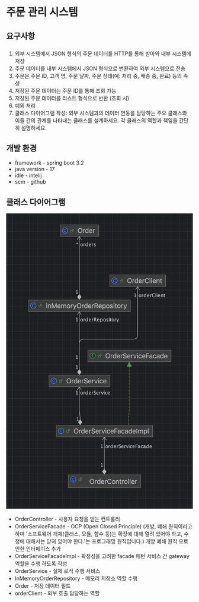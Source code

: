 # 주문 관리 시스템

## 요구사항
### 
1. 외부 시스템에서 JSON 형식의 주문 데이터를 HTTP를 통해 받아와 내부 시스템에 저장
2. 주문 데이터를 내부 시스템에서 JSON 형식으로 변환하여 외부 시스템으로 전송
3. 주문은 주문 ID, 고객 명, 주문 날짜, 주문 상태(예: 처리 중, 배송 중, 완료) 등의 속성
4. 저장된 주문 데이터는 주문 ID를 통해 조회 가능
5. 저장된 주문 데이터를 리스트 형식으로 반환 (조회 시)
6. 예외 처리
7.  클래스 다이어그램 작성: 외부 시스템과의 데이터 연동을 담당하는 주요 클래스와 이들 간의 관계를 나타내는 클래스를 설계하세요. 각 클래스의 역할과 책임을 간단히 설명하세요.


## 개발 환경
* framework - spring boot 3.2
* java version -  17
* idle - intelij
* scm - github





## 클래스 다이어그램
![img_3.png](img_3.png)

* OrderController - 사용자 요청을 받는 컨트롤러
* OrderServiceFacade -  OCP (Open Closed Principle) (개방, 폐쇄 원칙이라고 하며 '소프트웨어 개체(클래스, 모듈, 함수 등)는 확장에 대해 열려 있어야 하고, 수정에 대해서는 닫혀 있어야 한다.'는 프로그래밍 원칙입니다.)  개방 폐쇄 원칙 으로 인한  인터페이스 추가
* OrderServiceFacadeImpl - 확정성을 고려한 facade 패턴  서비스 간 gateway 역할을 수행 하도록 작성
* OrderService - 실제 로직 수행 서비스
* InMemoryOrderRepository - 메모리 저장소 역할 수행
* Order - 저장 데이터 필드
* orderClient - 외부 호출 담당하는 역할
